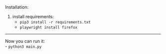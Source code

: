 

Installation:

1. install requirements:
    - `pip3 install -r requirements.txt`
    - `playwright install firefox`

---
Now you can run it:<br>
    - `python3 main.py`
